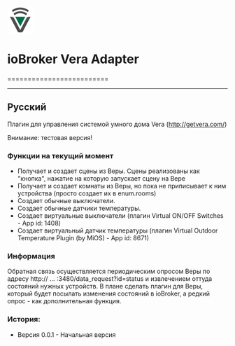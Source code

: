 ![Logo](admin/Vera.png)
# ioBroker Vera Adapter
=========================

---
## Русский

Плагин для управления системой умного дома Vera (http://getvera.com/)

Внимание: тестовая версия!

### Функции на текущий момент
- Получает и создает сцены из Веры. Сцены реализованы как "кнопка", нажатие на которую запускает сцену на Вере
- Получает и создает комнаты из Веры, но пока не приписывает к ним устройства (просто создает их в enum.rooms)
- Создает обычные выключатели.
- Создает обычные датчики температуры.
- Создает виртуальные выключатели (плагин Virtual ON/OFF Switches - App id: 1408)
- Создает виртуальный датчик температуры (плагин Virtual Outdoor Temperature Plugin (by MiOS) - App id: 8671)

### Информация
Обратная связь осуществляется периодическим опросом Веры по адресу http:// ... :3480/data_request?id=status и извлечением оттуда состояний нужных устройств.
В плане сделать плагин для Веры, который будет посылать изменения состояний в ioBroker, а редкий опрос - как дополнительная функция.

### История:
* Версия 0.0.1 - Начальная версия
